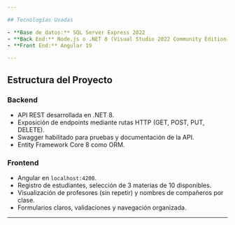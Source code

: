 ```yaml
---

## Tecnologías Usadas

- **Base de datos:** SQL Server Express 2022
- **Back End:** Node.js o .NET 8 (Visual Studio 2022 Community Edition) - Lenguaje C#
- **Front End:** Angular 19

---
```


## Estructura del Proyecto

### Backend
- API REST desarrollada en .NET 8.
- Exposición de endpoints mediante rutas HTTP (GET, POST, PUT, DELETE).
- Swagger habilitado para pruebas y documentación de la API.
- Entity Framework Core 8 como ORM.

### Frontend
- Angular en `localhost:4200`.
- Registro de estudiantes, selección de 3 materias de 10 disponibles.
- Visualización de profesores (sin repetir) y nombres de compañeros por clase.
- Formularios claros, validaciones y navegación organizada.

---

